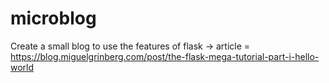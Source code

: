 # microblog
Create a small blog to use the features of flask -> article = https://blog.miguelgrinberg.com/post/the-flask-mega-tutorial-part-i-hello-world
